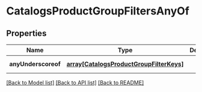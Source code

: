 # CatalogsProductGroupFiltersAnyOf

## Properties
Name | Type | Description | Notes
------------ | ------------- | ------------- | -------------
**anyUnderscoreof** | [**array[CatalogsProductGroupFilterKeys]**](CatalogsProductGroupFilterKeys.md) |  | [default to null]

[[Back to Model list]](../README.md#documentation-for-models) [[Back to API list]](../README.md#documentation-for-api-endpoints) [[Back to README]](../README.md)


